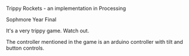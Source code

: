 Trippy Rockets - an implementation in Processing

Sophmore Year Final
 
 It's a very trippy game. Watch out.

The controller mentioned in the game is an arduino controller with tilt and button controls.